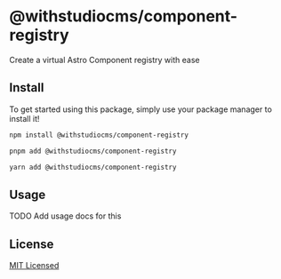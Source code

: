 # @withstudiocms/component-registry

Create a virtual Astro Component registry with ease

## Install

To get started using this package, simply use your package manager to install it!

```sh
npm install @withstudiocms/component-registry
```

```sh
pnpm add @withstudiocms/component-registry
```

```sh
yarn add @withstudiocms/component-registry
```

## Usage

TODO Add usage docs for this

## License

[MIT Licensed](./LICENSE)